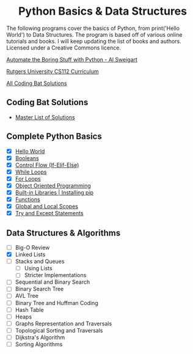 <h1 align="center">Python Basics & Data Structures</h1>

The following programs cover the basics of Python, from print('Hello World') to Data Structures.
The program is based off of various online tutorials and books. I will keep updating
the list of books and authors. Licensed under a Creative Commons licence.

[Automate the Boring Stuff with Python - Al Sweigart](http://automatetheboringstuff.com/)

[Rutgers University CS112 Curriculum](https://github.com/USMC1941/CS112-Rutgers)

[All Coding Bat Solutions](Codingbat.com)

## Coding Bat Solutions

- [Master List of Solutions](https://github.com/loej/Python-DataStructures/tree/master/Complete%20Python%20Basics/Coding%20Bat%20Solutions)

## Complete Python Basics

- [X] [Hello World](https://github.com/loej/Python-DataStructures/blob/master/Complete%20Python%20Basics/basics-HelloWorld.py)
- [X] [Booleans](https://github.com/loej/Python-DataStructures/blob/master/Complete%20Python%20Basics/boolean.py)
- [X] [Control Flow (If-Elif-Else)](https://github.com/loej/Python-DataStructures/blob/master/Complete%20Python%20Basics/if-ifelse-statements.py)
- [X] [While Loops](https://github.com/loej/Python-DataStructures/blob/master/Complete%20Python%20Basics/while-loops.py)
- [X] [For Loops](https://github.com/loej/Python-DataStructures/blob/master/Complete%20Python%20Basics/for-loops.py)
- [X] [Object Oriented Programming](https://github.com/loej/Python-DataStructures/blob/master/Complete%20Python%20Basics/OOP.py)
- [X] [Built-in Libraries | Installing pip ](https://github.com/loej/Python-DataStructures/blob/master/Complete%20Python%20Basics/built-in.py)
- [X] [Functions](https://github.com/loej/Python-DataStructures/blob/master/Complete%20Python%20Basics/functions.py)
- [X] [Global and Local Scopes](https://github.com/loej/Python-DataStructures/blob/master/Complete%20Python%20Basics/Global-Local-Scope.py)
- [X] [Try and Except Statements](https://github.com/loej/Python-DataStructures/blob/master/Complete%20Python%20Basics/Global-Local-Scope.py)

## Data Structures & Algorithms

- [ ] Big-O Review
- [X] Linked Lists
- [ ] Stacks and Queues
  - [ ] Using Lists
  - [ ] Stricter Implementations
- [ ] Sequential and Binary Search
- [ ] Binary Search Tree
- [ ] AVL Tree
- [ ] Binary Tree and Huffman Coding
- [ ] Hash Table
- [ ] Heaps
- [ ] Graphs Representation and Traversals
- [ ] Topological Sorting and Traversals
- [ ] Dijkstra's Algorithm
- [ ] Sorting Algorithms
